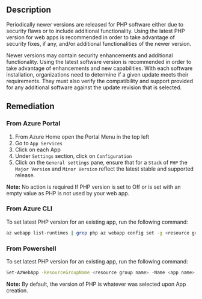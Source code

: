 ## Description

Periodically newer versions are released for PHP software either due to security flaws or to include additional functionality. Using the latest PHP version for web apps is recommended in order to take advantage of security fixes, if any, and/or additional functionalities of the newer version.

Newer versions may contain security enhancements and additional functionality. Using the latest software version is recommended in order to take advantage of enhancements and new capabilities. With each software installation, organizations need to determine if a given update meets their requirements. They must also verify the compatibility and support provided for any additional software against the update revision that is selected.

## Remediation

### From Azure Portal

  1. From Azure Home open the Portal Menu in the top left
  2. Go to `App Services`
  3. Click on each App
  4. Under `Settings` section, click on `Configuration`
  5. Click on the `General settings` pane, ensure that for a `Stack` of `PHP` the `Major Version` and `Minor Version` reflect the latest stable and supported release.

**Note:** No action is required If PHP version is set to Off or is set with an empty value as PHP is not used by your web app.

### From Azure CLI

To set latest PHP version for an existing app, run the following command:

```bash
az webapp list-runtimes | grep php az webapp config set -g <resource group name> -n <app name> --php-version <"x.y" latest stable/supported version>
```

### From Powershell

To set latest PHP version for an existing app, run the following command:

```bash
Set-AzWebApp -ResourceGroupName <resource group name> -Name <app name> - phpVersion <'x.y' latest stable/supported version>
```

**Note:** By default, the version of PHP is whatever was selected upon App creation.
